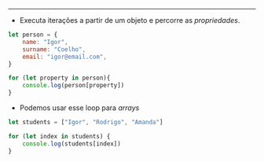 ___
- Executa iterações a partir de um objeto e percorre as *propriedades*.
```js
let person = {
	name: "Igor",
	surname: "Coelho",
	email: "igor@email.com",
}

for (let property in person){
	console.log(person[property])
}
```
- Podemos usar esse loop para *arrays*
```js
let students = ["Igor", "Rodrigo", "Amanda"]

for (let index in students) {
	console.log(students[index])
}
```
